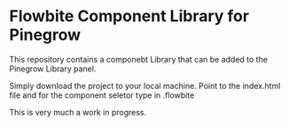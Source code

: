 # Flowbite Component Library for Pinegrow

This repository contains a componebt Library that can be added to the Pinegrow Library panel.

Simply download the project to your local machine. Point to the index.html file and for the component seletor type in .flowbite

This is very much a work in progress.
